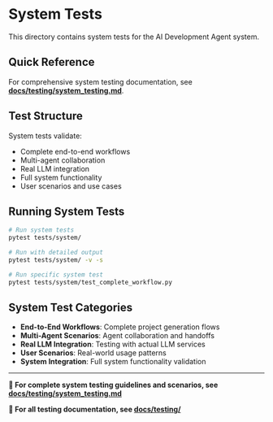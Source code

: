 # System Tests

This directory contains system tests for the AI Development Agent system.

## Quick Reference

For comprehensive system testing documentation, see **[docs/testing/system_testing.md](../../docs/testing/system_testing.md)**.

## Test Structure

System tests validate:
- Complete end-to-end workflows
- Multi-agent collaboration
- Real LLM integration
- Full system functionality
- User scenarios and use cases

## Running System Tests

```bash
# Run system tests  
pytest tests/system/

# Run with detailed output
pytest tests/system/ -v -s

# Run specific system test
pytest tests/system/test_complete_workflow.py
```

## System Test Categories

- **End-to-End Workflows**: Complete project generation flows
- **Multi-Agent Scenarios**: Agent collaboration and handoffs
- **Real LLM Integration**: Testing with actual LLM services
- **User Scenarios**: Real-world usage patterns
- **System Integration**: Full system functionality validation

---

**📖 For complete system testing guidelines and scenarios, see [docs/testing/system_testing.md](../../docs/testing/system_testing.md)**

**🔗 For all testing documentation, see [docs/testing/](../../docs/testing/README.md)**